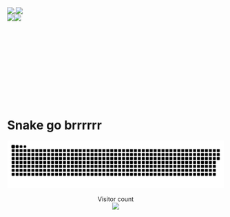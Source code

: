 <a href="#">
  <img height=200 align="center" src="https://my-stats-43gk.vercel.app/api?username=JancoNel-dev&show_icons=true&theme=radical&hide=contribs,issues&show=discussions_answered&rank_icon=github&include_all_commits=true&card_width=150" />
</a>
<a href="#">
  <img height=200 align="center" src="https://my-stats-43gk.vercel.app/api/top-langs/?username=JancoNel-dev&hide=html,scss,css&langs_count=8&layout=compact&theme=radical&card_width=150" />
</a>

<div>
  <img align="left" height=202 src="https://github-readme-streak-stats-git-main-davids-projects-ad77adcc.vercel.app/?user=JancoNel-dev&theme=radical"/>
  <img align="left" height=97 src="https://github-profile-trophy.vercel.app/?username=JancoNel-dev&theme=radical&no-frame=true&title=Stars,Followers,Commits&column=-1"/>
</div>

<br clear="both" />

# Snake go brrrrrr

<a href=#><img src="contributions.svg"></a>

<p align="center">
  Visitor count<br>
  <img src="https://profile-counter.glitch.me/_JancoNel-dev/count.svg" />
</p>
